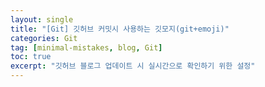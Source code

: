 ```yaml
---
layout: single
title: "[Git] 깃허브 커밋시 사용하는 깃모지(git+emoji)"
categories: Git
tag: [minimal-mistakes, blog, Git]
toc: true
excerpt: "깃허브 블로그 업데이트 시 실시간으로 확인하기 위한 설정"
---
```

